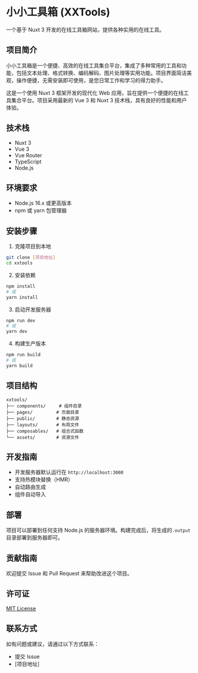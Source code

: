# 小小工具箱 (XXTools)

一个基于 Nuxt 3 开发的在线工具箱网站，提供各种实用的在线工具。

## 项目简介

小小工具箱是一个便捷、高效的在线工具集合平台，集成了多种常用的工具和功能，包括文本处理、格式转换、编码解码、图片处理等实用功能。项目界面简洁美观，操作便捷，无需安装即可使用，是您日常工作和学习的得力助手。

这是一个使用 Nuxt 3 框架开发的现代化 Web 应用，旨在提供一个便捷的在线工具集合平台。项目采用最新的 Vue 3 和 Nuxt 3 技术栈，具有良好的性能和用户体验。

## 技术栈

- Nuxt 3
- Vue 3
- Vue Router
- TypeScript
- Node.js

## 环境要求

- Node.js 16.x 或更高版本
- npm 或 yarn 包管理器

## 安装步骤

1. 克隆项目到本地

```bash
git clone [项目地址]
cd xxtools
```

2. 安装依赖

```bash
npm install
# 或
yarn install
```

3. 启动开发服务器

```bash
npm run dev
# 或
yarn dev
```

4. 构建生产版本

```bash
npm run build
# 或
yarn build
```

## 项目结构

```
xxtools/
├── components/     # 组件目录
├── pages/         # 页面目录
├── public/        # 静态资源
├── layouts/       # 布局文件
├── composables/   # 组合式函数
└── assets/        # 资源文件
```

## 开发指南

- 开发服务器默认运行在 `http://localhost:3000`
- 支持热模块替换（HMR）
- 自动路由生成
- 组件自动导入

## 部署

项目可以部署到任何支持 Node.js 的服务器环境。构建完成后，将生成的`.output`目录部署到服务器即可。

## 贡献指南

欢迎提交 Issue 和 Pull Request 来帮助改进这个项目。

## 许可证

[MIT License](LICENSE)

## 联系方式

如有问题或建议，请通过以下方式联系：

- 提交 Issue
- [项目地址]
